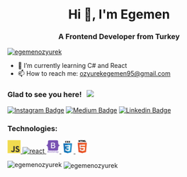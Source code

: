 <h1 align="center">Hi 👋, I'm Egemen</h1>
<h3 align="center">A Frontend Developer from Turkey</h3>

<p align="left"> <a href="https://github.com/ryo-ma/github-profile-trophy"><img src="https://github-profile-trophy.vercel.app/?username=egemenozyurek&title=Commit,Followers,Repositories,Stars,Issues&margin-w=5" alt="egemenozyurek" /></a> </p>

- 🌱 I’m currently learning C# and React
- 📫 How to reach me: ozyurekegemen95@gmail.com

### Glad to see you here! &nbsp; ![](https://visitor-badge.glitch.me/badge?page_id=egemenozyurek.egemenozyurek&style=flat-square&color=0088cc)

[![Instagram Badge](https://img.shields.io/badge/-Instagram-C13584?style=flat-quare&labelColor=C13584&logo=instagram&logoColor=white&link=link)](https://www.instagram.com/egemenozyurek67/) 
[![Medium Badge](https://img.shields.io/badge/-Medium-757575?style=flat-quare&labelColor=757575&logo=Medium&logoColor=white&link=link)](https://ozyurekegemen.medium.com) 
[![Linkedin Badge](https://img.shields.io/badge/LinkedIn-0077B5?style=flat-quare&logo=linkedin&logoColor=white)](https://www.linkedin.com/in/egemen-özyürek-6b2383127/)

<h3 align="left">Technologies:</h3>
<p align="left"> 
<a href="https://developer.mozilla.org/en-US/docs/Web/JavaScript" target="_blank"> <img src="https://raw.githubusercontent.com/devicons/devicon/master/icons/javascript/javascript-original.svg" alt="javascript" width="30" height="30"/> </a> 
<a href="https://reactjs.org/" target="_blank"> <img src="https://upload.wikimedia.org/wikipedia/commons/thumb/4/47/React.svg/1200px-React.svg.png" alt="react" width="33" height="30"/> </a> 
<a href="https://getbootstrap.com" target="_blank"> <img src="https://raw.githubusercontent.com/devicons/devicon/master/icons/bootstrap/bootstrap-plain-wordmark.svg" alt="bootstrap" width="30" height="30"/> </a>
<a href="https://www.w3schools.com/css/" target="_blank"> <img src="https://raw.githubusercontent.com/devicons/devicon/master/icons/css3/css3-original-wordmark.svg" alt="css3" width="28" height="28"/> </a> 
<a href="https://www.w3.org/html/" target="_blank"> <img src="https://raw.githubusercontent.com/devicons/devicon/master/icons/html5/html5-original-wordmark.svg" alt="html5" width="30" height="30"/> </a> 

<p><img align="left" src="https://github-readme-stats.vercel.app/api/top-langs?username=egemenozyurek&show_icons=true&theme=radical&locale=en&layout=compact" alt="egemenozyurek" /></p>
  
<p>&nbsp;<img align="center" src="https://github-readme-stats.vercel.app/api?username=egemenozyurek&show_icons=true&theme=dark&locale=en" alt="egemenozyurek" width="50%" /></p>
